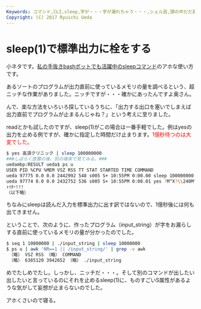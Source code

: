 ```yaml
---
Keywords: コマンド,CLI,sleep,字が・・・字が漏れちゃう・・・,シェル芸,頭の中だだ漏らし
Copyright: (C) 2017 Ryuichi Ueda
---
```


# sleep(1)で標準出力に栓をする
小ネタです。<a href="https://twitter.com/sleepcommand" target="_blank">私の手抜きbashボットでも活躍中のsleepコマンド</a>のアホな使い方です。

あるソートのプログラムが出力直前に使っているメモリの量を調べるという、超ニッチな作業がありました。ニッチですが・・・確かにあったんですよ奥さん。

んで、楽な方法をいろいろ探しているうちに、「出力する出口を塞いでしまえば出力直前でプログラムが止まるんじゃね？」という考えに至りました。

readとかも試したのですが、sleep(1)がこの場合は一番手軽でした。例はyesの出力を止める例ですが、確かに指定した時間だけ止まります。<span style="color:red">1億秒待つのは大変でした。</span>
```bash
$ yes 高須クリニック | sleep 100000000
###しばらく放置の後、別の端末で見てみる。###
uedambp:RESULT ueda$ ps u 
USER PID %CPU %MEM VSZ RSS TT STAT STARTED TIME COMMAND
ueda 97775 0.0 0.0 2442992 548 s005 S+ 10:55PM 0:00.00 sleep 100000000
ueda 97774 0.0 0.0 2432752 536 s005 S+ 10:55PM 0:00.01 yes ?M^X?\\240M^H?M^B??M^C??M^CM^K?
↑ｲﾀｰ!!!
（以下略）
```
ちなみにsleepは読んだ入力を標準出力に出す訳ではないので、1億秒後には何も出てきません。


ということで、次のように、作ったプログラム（input_string）が字をお漏らしする直前に使っているメモリの量が分かったのでした。
```bash
$ seq 1 10000000 | ./input_string | sleep 10000000
$ ps u | awk 'NR==1 || /input_string/' | grep -v awk
 （略） VSZ RSS （略） COMMAND
 （略） 6385120 3942652 （略） ./input_string
```


めでたしめでたし。しっかし、ニッチだ・・・。そして別のコマンドが出したい出したいと言っているのにそれを止めるsleep(1)に、ものすごいS属性があるような気がして妄想が止まらないのでした。


アホくさいので寝る。


